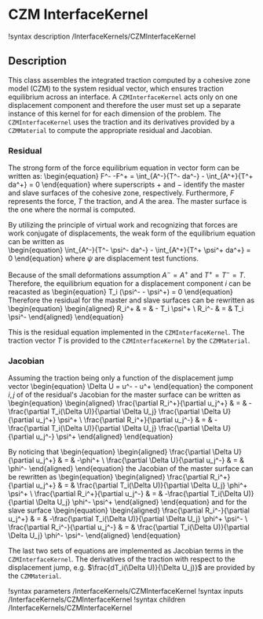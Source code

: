 # CZM InterfaceKernel
!syntax description /InterfaceKernels/CZMInterfaceKernel

## Description

This class assembles the integrated traction computed by a cohesive zone model (CZM) to the system residual vector, which ensures traction equilibrium across an interface. A `CZMInterfaceKernel` acts only on one displacement component and therefore the user must set up a separate instance of this kernel for for each dimension of the problem.
The `CZMInterfaceKernel` uses the traction and its derivatives provided by a `CZMMaterial` to compute the appropriate residual and Jacobian.

### Residual

The strong form of the force equilibrium equation in vector form can be written as:
\begin{equation}
  F^- -F^+ = \int_{A^-}{T^- da^-} - \int_{A^+}{T^+ da^+} = 0
\end{equation}
where superscripts $+$ and $-$ identify the master and slave surfaces of the cohesive zone, respectively. Furthermore, $F$ represents the force, $T$ the traction, and $A$ the area.
The master surface is the one where the normal is computed.

By utilizing the principle of virtual work and recognizing that forces are work conjugate of displacements, the weak form of the equilibrium equation can be written as  
\begin{equation}
  \int_{A^-}{T^- \psi^- da^-}  - \int_{A^+}{T^+ \psi^+ da^+} = 0
\end{equation}
where $\psi$ are displacement test functions.

Because of the small deformations assumption $A^-=A^+$ and $T^+=T^-=T$. Therefore, the equilibrium equation for a displacement component $i$ can be reacasted as
\begin{equation}
  T_i (\psi^- - \psi^+) = 0
\end{equation}
Therefore the residual for the master and slave surfaces can be rewritten as
\begin{equation}
\begin{aligned}
  R_i^+ & = & - T_i \psi^+ \\
  R_i^- & = & T_i \psi^-
\end{aligned}
\end{equation}

This is the residual equation implemented in the `CZMInterfaceKernel`.
The traction vector $T$ is provided to the `CZMInterfaceKernel` by the `CZMMaterial`.

### Jacobian

Assuming the traction being only a function of the displacement jump vector
\begin{equation}
 \Delta U = u^- - u^+
\end{equation}
the component $i,j$ of of the residual's Jacobian for the master surface can be written as  
\begin{equation}
\begin{aligned}
  \frac{\partial R_i^+}{\partial u_j^+} & = & -\frac{\partial T_i(\Delta U)}{\partial \Delta U_j} \frac{\partial \Delta U}{\partial u_j^+} \psi^+ \\
  \frac{\partial R_i^+}{\partial u_j^-} & = & -\frac{\partial T_i(\Delta U)}{\partial \Delta U_j} \frac{\partial \Delta U}{\partial u_j^-} \psi^+
\end{aligned}
\end{equation}

By noticing that
\begin{equation}
\begin{aligned}
  \frac{\partial \Delta U}{\partial u_j^+} & = & -\phi^+ \\
  \frac{\partial \Delta U}{\partial u_j^-} & = & \phi^-
\end{aligned}
\end{equation}
the Jacobian of the master surface can be rewritten as
\begin{equation}
\begin{aligned}
  \frac{\partial R_i^+}{\partial u_j^+} & = & \frac{\partial T_i(\Delta U)}{\partial \Delta U_j} \phi^+ \psi^+ \\
  \frac{\partial R_i^+}{\partial u_j^-} & = & -\frac{\partial T_i(\Delta U)}{\partial \Delta U_j} \phi^- \psi^+
\end{aligned}
\end{equation}
and for the slave surface
\begin{equation}
\begin{aligned}
  \frac{\partial R_i^-}{\partial u_j^+} & = & -\frac{\partial T_i(\Delta U)}{\partial \Delta U_j} \phi^+ \psi^- \\
  \frac{\partial R_i^-}{\partial u_j^-} & = & \frac{\partial T_i(\Delta U)}{\partial \Delta U_j} \phi^- \psi^-
\end{aligned}
\end{equation}

The last two sets of equations are implemented as Jacobian terms in the `CZMInterfaceKernel`.
The derivatives of the traction with respect to the displacement jump, e.g. $\frac{dT_i(\Delta U)}{\Delta U_j)}$ are provided by the `CZMMaterial`.

!syntax parameters /InterfaceKernels/CZMInterfaceKernel
!syntax inputs /InterfaceKernels/CZMInterfaceKernel
!syntax children /InterfaceKernels/CZMInterfaceKernel
